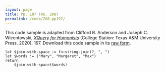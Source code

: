 ```yaml
---
layout: page
title: Pp. 197 (no. 208)
permalink: /code/208-pp197/
---
```


This code sample is adapted from Clifford B. Anderson and Joseph C. Wicentowski, 
[_XQuery for Humanists_](/) (College Station: Texas A&M University Press, 2020), 197. 
Download this code sample in its [raw form](/code/208-pp197/208-pp197.xq).

```xquery
let $join-with-space := fn:string-join(?, ", ")
let $words := ("Mary", "Margaret", "Max")
return
    $join-with-space($words)
```  
